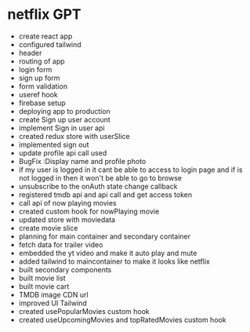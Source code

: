 
# netflix GPT
 - create react app
 - configured tailwind
 - header
 - routing of app
 - login form
 - sign up form
 - form validation
 - useref hook
 - firebase setup
 - deploying app to production 
 - create Sign up user account
 - implement Sign in user api 
 - created redux store with userSlice 
 - implemented sign out
 - update profile api call used
 - BugFix  :Display name and profile photo
 - if my user is logged in it cant  be able to access to login page and if is not logged in then it
   won't be able to go to browse 
 - unsubscribe to the onAuth state change callback
 - registered tmdb api and api call and get access token  
 - call api of now playing movies 
 - created custom hook for nowPlaying movie 
 - updated store with moviedata
 - create movie slice 
 - planning for main container and secondary container 
 - fetch data for trailer video 
 - embedded the yt video and make it auto play and mute
 - added tailwind to maincontainer to make it looks like netflix
 - built secondary components 
 - built movie list
 - built movie cart 
 - TMDB image CDN url 
 - improved UI Tailwind
 - created usePopularMovies custom hook  
 - created useUpcomingMovies and topRatedMovies custom hook
  